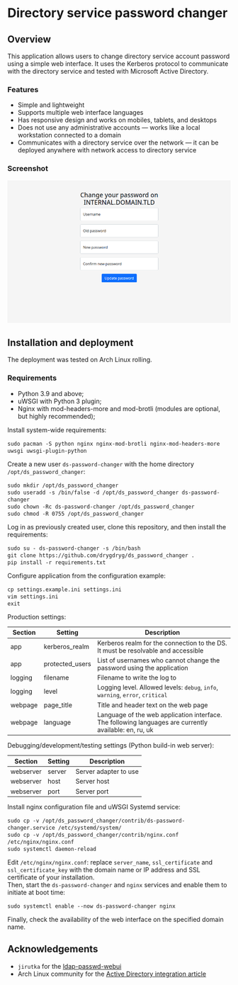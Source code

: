 # Directory service password changer
## Overview
This application allows users to change directory service account password using a simple web interface.
It uses the Kerberos protocol to communicate with the directory service and tested with Microsoft Active Directory.  
### Features
- Simple and lightweight
- Supports multiple web interface languages
- Has responsive design and works on mobiles, tablets, and desktops
- Does not use any administrative accounts — works like a local workstation connected to a domain
- Communicates with a directory service over the network — it can be deployed anywhere with network access to directory service
### Screenshot
![Web UI screenshot](doc/web_ui_screenshot.png)

## Installation and deployment
The deployment was tested on Arch Linux rolling.
### Requirements
- Python 3.9 and above;
- uWSGI with Python 3 plugin;
- Nginx with mod-headers-more and mod-brotli (modules are optional, but highly recommended);

Install system-wide requirements:
```
sudo pacman -S python nginx nginx-mod-brotli nginx-mod-headers-more uwsgi uwsgi-plugin-python
```

Create a new user `ds-password-changer` with the home directory `/opt/ds_password_changer`:
```
sudo mkdir /opt/ds_password_changer
sudo useradd -s /bin/false -d /opt/ds_password_changer ds-password-changer
sudo chown -Rc ds-password-changer /opt/ds_password_changer
sudo chmod -R 0755 /opt/ds_password_changer
```
Log in as previously created user, clone this repository, and then install the requirements:
```
sudo su - ds-password-changer -s /bin/bash
git clone https://github.com/drygdryg/ds_password_changer .
pip install -r requirements.txt
```
Configure application from the configuration example:
```
cp settings.example.ini settings.ini
vim settings.ini
exit
```
Production settings:

| Section | Setting | Description |
| --- | --- | --- |
| app | kerberos_realm | Kerberos realm for the connection to the DS. It must be resolvable and accessible
| app | protected_users | List of usernames who cannot change the password using the application
| logging | filename | Filename to write the log to
| logging | level | Logging level. Allowed levels: `debug`, `info`, `warning`, `error`, `critical`
| webpage | page_title | Title and header text on the web page
| webpage | language | Language of the web application interface. The following languages are currently available: en, ru, uk

Debugging/development/testing settings (Python build-in web server):

| Section | Setting | Description |
| --- | --- | --- |
| webserver | server | Server adapter to use
| webserver | host | Server host
| webserver | port | Server port

Install nginx configuration file and uWSGI Systemd service:
```
sudo cp -v /opt/ds_password_changer/contrib/ds-password-changer.service /etc/systemd/system/
sudo cp -v /opt/ds_password_changer/contrib/nginx.conf /etc/nginx/nginx.conf
sudo systemctl daemon-reload
```
Edit `/etc/nginx/nginx.conf`: replace `server_name`, `ssl_certificate` and `ssl_certificate_key` with the domain name or IP address and SSL certificate of your installation.  
Then, start the `ds-password-changer` and `nginx` services and enable them to initiate at boot time:
```
sudo systemctl enable --now ds-password-changer nginx
```
Finally, check the availability of the web interface on the specified domain name.

## Acknowledgements
- `jirutka` for the [ldap-passwd-webui](https://github.com/jirutka/ldap-passwd-webui)
- Arch Linux community for the [Active Directory integration article](https://wiki.archlinux.org/title/Active_Directory_integration)
